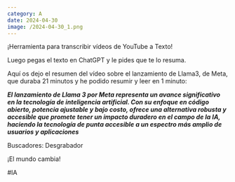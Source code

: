 ```yaml
--- 
category: A 
date: 2024-04-30 
image: /2024-04-30_1.png 
--- 
```


¡Herramienta para transcribir vídeos de YouTube a Texto!

Luego pegas el texto en ChatGPT y le pides que te lo resuma.

Aquí os dejo el resumen del vídeo sobre el lanzamiento de Llama3, de Meta, que duraba 21 minutos y he podido resumir y leer en 1 minuto:

***El lanzamiento de Llama 3 por Meta representa un avance significativo en la tecnología de inteligencia artificial. Con su enfoque en código abierto, potencia ajustable y bajo costo, ofrece una alternativa robusta y accesible que promete tener un impacto duradero en el campo de la IA, haciendo la tecnología de punta accesible a un espectro más amplio de usuarios y aplicaciones***

Buscadores: Desgrabador

¡El mundo cambia!

#IA
